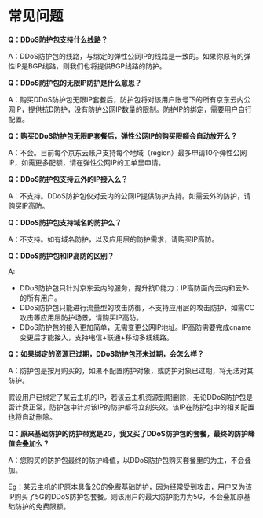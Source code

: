 # 常见问题

**Q：DDoS防护包支持什么线路？**

A：DDoS防护包的线路，与绑定的弹性公网IP的线路是一致的。如果你原有的弹性IP是BGP线路，则我们也将提供BGP线路的防护。

**Q：DDoS防护包的无限IP防护是什么意思？**

A：购买DDoS防护包无限IP套餐后，防护包将对该用户账号下的所有京东云内公网IP，提供抗D防护，没有防护公网IP数量的限制。防护IP的绑定，需要用户自行配置。

**Q：购买DDoS防护包无限IP套餐后，弹性公网IP的购买限额会自动放开么？**

A：不会。目前每个京东云账户支持每个地域（region）最多申请10个弹性公网IP，如需更多配额，请在弹性公网IP的工单里申请。

**Q：DDoS防护包支持云外的IP接入么？**

A：不支持。DDoS防护包仅对云内的公网IP提供防护支持。如需云外的防护，请购买IP高防。

**Q：DDoS防护包支持域名的防护么？**

A：不支持。如有域名防护，以及应用层的防护需求，请购买IP高防。

**Q：DDoS防护包和IP高防的区别？**

A:

- DDoS防护包只针对京东云内的服务，提升抗D能力；IP高防面向云内和云外的所有用户。
- DDoS防护包只能进行流量型的攻击防御，不支持应用层的攻击防护，如需CC攻击等应用层防护场景，请购买IP高防。
- DDoS防护包的接入更加简单，无需变更公网IP地址。IP高防需要完成cname变更后才能接入，支持电信+联通+移动多线线路。

**Q：如果绑定的资源已过期，DDoS防护包还未过期，会怎么样？**

A：防护包是按月购买的，如果不配置防护对象，或防护对象已过期，将无法对其防护。

假设用户已绑定了某云主机的IP，若该云主机资源到期删除，无论DDoS防护包是否计费正常，防护包中针对该IP的防护都将立刻失效。该IP在防护包中的相关配置也将自动删除。



**Q：原来基础防护的防护带宽是2G，我又买了DDoS防护包的套餐，最终的防护峰值会叠加么？**

A：您购买的防护包最终的防护峰值，以DDoS防护包购买套餐里的为主，不会叠加。

Eg：某云主机的IP原本具备2G的免费基础防护，因为经常受到攻击，用户又为该IP购买了5G的DDoS防护包套餐。则该用户的最大防护能力为5G，不会叠加原基础防护的免费限额。